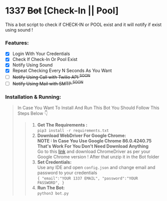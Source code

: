 # 1337 ~~Bot~~ [Check-In || Pool]

This a bot script to check if  CHECK-IN  or POOL exist and it will notify if exist using sound !

### Features:
  - [x] Login With Your Credentials
  - [x] Check If Check-In Or Pool Exist
  - [x] Notify Using Sound
  - [x] Repeat Checking Every N Seconds As You Want
  - [ ] ~~Notify Using Call with Twilio API <sup>SOON</sup>~~
  - [ ] ~~Notify Using Mail with SMTP <sup>SOON</sup>~~
### Installation & Running: 
  > In Case You Want To Install And Run This Bot You Should Follow This Steps Below  :point_down:
  >> 1. __Get The Requirements :__<br />
      ```pip3 install -r requirements.txt```
      <br />
  >> 2. __Download WebDriver For Google Chrome:__<br />
      **NOTE : In Case You  Use Google Chrome 86.0.4240.75 That's Work For You Don't Need Download Anything**<br/>
      Go to this [link](https://chromedriver.chromium.org/downloads) and download ChromeDriver as per your Google Chrome version ! After that unzip it in the Bot folder <br/> 
  >> 3. __Set Credentials:__<br/>
      Use any IDE and open ```config.json``` and change email and password to your credentials<br/>
      ```
      {
    "email":"YOUR 1337 EMAIL",
    "password":"YOUR PASSWORD",
      }
      ```
   >> 4. __Run The Bot:__<br/>
      ```python3 bot.py```
